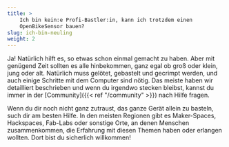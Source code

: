 ```yaml
---
title: >
    Ich bin kein:e Profi-Bastler:in, kann ich trotzdem einen
    OpenBikeSensor bauen?
slug: ich-bin-neuling
weight: 2
---
```


Ja! Natürlich hilft es, so etwas schon einmal gemacht zu haben. Aber mit
genügend Zeit sollten es alle hinbekommen, ganz egal ob groß oder klein, jung
oder alt. Natürlich muss gelötet, gebastelt und gecrimpt werden, und auch
einige Schritte mit dem Computer sind nötig. Das meiste haben wir detailliert
beschrieben und wenn du irgendwo stecken bleibst, kannst du immer in der
[Community]({{< ref "/community" >}}) nach Hilfe fragen.

Wenn du dir noch nicht ganz zutraust, das ganze Gerät allein zu basteln, such
dir am besten Hilfe. In den meisten Regionen gibt es Maker-Spaces, Hackspaces,
Fab-Labs oder sonstige Orte, an denen Menschen zusammenkommen, die Erfahrung
mit diesen Themen haben oder erlangen wollten. Dort bist du sicherlich
willkommen!

